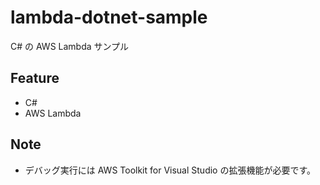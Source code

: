 # lambda-dotnet-sample
C# の AWS Lambda サンプル

## Feature
- C#
- AWS Lambda

## Note
- デバッグ実行には AWS Toolkit for Visual Studio の拡張機能が必要です。

